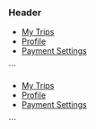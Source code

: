 ### Header
<div id="Header">
  <div class="wt-dashmenu hidden--xs" style="width: 100%;">
    <div class="wt-dashmenu__wrapper">
      <ul class="wt-dashmenu__group">
        <li class="wt-dashmenu__li">
          <a class="wt-dashmenu__menulink wt-dashmenu__menulink--active" href="#">My Trips</a>
        </li>
        <li class="wt-dashmenu__li">
          <a class="wt-dashmenu__menulink" href="#">Profile</a>
        </li>
        <li class="wt-dashmenu__li">
          <a class="wt-dashmenu__menulink" href="#">Payment Settings</a>
        </li>
      </ul>
    </div>
  </div>
</div>
```
<div class="wt-dashmenu hidden--xs">
  <div class="wt-dashmenu__wrapper">
    <ul class="wt-dashmenu__group">
      <li class="wt-dashmenu__li">
        <a class="wt-dashmenu__menulink wt-dashmenu__menulink--active" href="#">My Trips</a>
      </li>
      <li class="wt-dashmenu__li">
        <a class="wt-dashmenu__menulink" href="#">Profile</a>
      </li>
      <li class="wt-dashmenu__li">
        <a class="wt-dashmenu__menulink" href="#">Payment Settings</a>
      </li>
    </ul>
  </div>
</div>
```